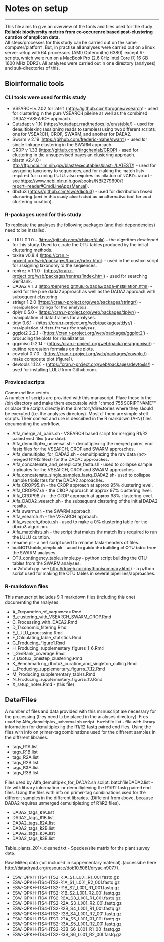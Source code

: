 # Notes on setup  
___

This file aims to give an overview of the tools and files used for the study **Reliable biodiversity metrics from co-occurence based post-clustering curation of amplicon data.**    
All steps/processes for this study can be carried out on the same computer/platform. But, in practise all analyses were carried out on a linux server setup with 64 processors (AMD Opteron(tm) 6380), except R-scripts, which were run on a MacBook Pro (2.6 GHz Intel Core i7, 16 GB 1600 MHz DDR3).
All analyses were carried out in one directory (analyses) and sub-directories of this.

## Bioinformatic tools
### CLI tools were used for this study  

 * VSEARCH v.2.02 (or later) (https://github.com/torognes/vsearch) - used for clustering in the pure VSEARCH pileine as well as the combined DADA2+VSEARCH approach.
 * Cutadapt v 1.10 (https://cutadapt.readthedocs.io/en/stable/)  - used for demultiplexing (assigning reads to samples) using two different scripts, one for VSEARCH, CROP, SWARM, and another for DADA2.
 * Swarm v 2.19 (https://github.com/frederic-mahe/swarm)  - used for single linkage clustering in the SWARM approach.
 * CROP v 1.33 (https://github.com/tingchenlab/CROP)  - used for clustering in the unsupervised bayesian clustering approach.
 * blastn v2.4.0+ (ftp://ftp.ncbi.nlm.nih.gov/blast/executables/blast+/LATEST/) - used for assigning taxonomy to sequences, and for making the match lists required for running LULU.  also requires installation of NCBI's taxbd - see https://www.ncbi.nlm.nih.gov/books/NBK279690/?report=reader#CmdLineAppsManual).
 * dbotu3 (https://github.com/swo/dbotu3) - used for distribution based clustering (and in this study also tested as an alternative tool for post-clustering curation).  

### R-packages used for this study  
To replicate the analyses the following packages (and their dependencies) need to be installed.  

 * LULU 0.1.0 - (https://github.com/tobiasgf/lulu) - the algorithm developed for this study. Used to curate the OTU tables produced by the initial clustering methods.
 * taxize v0.8.4 (https://cran.r-project.org/web/packages/taxize/index.html) - used in the custom script for assigning taxonomy to the sequences.
 * rentrez v 1.1.0 - (https://cran.r-project.org/web/packages/rentrez/index.html) - used for searching GenBank.
 * DADA2 v 1.3 (http://benjjneb.github.io/dada2/dada-installation.html) - used for the pure dada2 approach as well as the DADA2 approach with subsequent clustering.
 * stringr 1.2.0 (https://cran.r-project.org/web/packages/stringr/) -  manipulation strings for the analyses.
 * dplyr 0.5.0 - (https://cran.r-project.org/web/packages/dplyr/) -  manipulation of data.frames for analyses.
 * tidyr 0.6.1 - (https://cran.r-project.org/web/packages/tidyr/) -  manipulation of data.frames for analyses.
 * ggplot2 2.2.1 - (https://cran.r-project.org/web/packages/ggplot2/) -  producing the plots for visualization.
 * ggpmisc 0.2.14 - (https://cran.r-project.org/web/packages/ggpmisc/) -  putting regression formulas on the plots.
 * cowplot 0.7.0 - (https://cran.r-project.org/web/packages/cowplot/) - make composite plot (figure1).
 * devtools 1.12.0 - (https://cran.r-project.org/web/packages/devtools/) - used for installing LULU from Github.com.  


### Provided scripts  
Command line scripts  
A number of scripts are provided with this manuscript. Place these in the /bin directory and make them executable with "chmod 755 SCRIPTNAME"" or place the scripts directly in the directory/directories where they should be executed (i.e. the analyses directory). Most of them are simple shell scripts. Their context and use is described in the R markdown (A-N) files documenting the workflow. 

 * Alfa_merge_all_pairs.sh - VSEARCH based script for merging R1/R2 paired end files (raw data).
 * Alfa_demultiplex_universal.sh - demultiplexing the merged paired end fastq files for the VSEARCH, CROP and SWARM approaches.
 * Alfa_demultiplex_for_DADA2.sh -  demultiplexing the raw data (not-merged R1/R2 files!) for the DADA2 approaches.
 * Alfa_concatenate_and_dereplicate_fasta.sh - used to collapse sample triplicates for the VSEARCH, CROP and SWARM approaches.
 * Alfa_concatenate_single_samples_fastq_DADA2.sh- used to collapse sample triplicates for the DADA2 approaches.
 * Alfa_CROP95.sh - the CROP approach at approx 95% clustering level.
 * Alfa_CROP97.sh - the CROP approach at approx 97% clustering level.
 * Alfa_CROP98.sh - the CROP approach at approx 98% clustering level.
 * Alfa_DADA2_vsearch.sh - the subsequent clustering of the initial DADA2 results.
 * Alfa_swarm.sh - the SWARM approach.
 * Alfa_vsearch.sh  - the VSEARCH approach.
 * Alfa_vsearch_dbotu.sh - used to make a 0% clustering table for the dbotu3 algorithm.
 * Alfa_matchlists.sh - the script that makes the match lists required to run the LULU curation.
 * rename.pl  - a perl script used to rename fasta-headers of files.
 * buildOTUtable_simple.sh - used to guide the building of OTU table from the SWARM analyses.
 * OTU_contingency_table_simple.py - python script building the OTU tables from the SWARM analyses.
 * uc2otutab.py  (see http://drive5.com/python/summary.html) - a python script used for making the OTU tables in several pipelines/approaches.

### R-markdown files  
This manuscript includes 9 R markdown files (including this one) documenting the analyses.  

 * A_Preparation_of_sequences.Rmd
 * B_clustering_with_VSEARCH_SWARM_CROP.Rmd
 * C_Processing_with_DADA2.Rmd
 * D_Taxonomic_filtering.Rmd 
 * E_LULU_processing.Rmd
 * F_Calculating_table_statistics.Rmd
 * G_Producing_Figure1.Rmd
 * H_Producing_supplementary_figures_1_6.Rmd
 * I_GenBank_coverage.Rmd
 * J_Dbotu3_onestep_clustering.Rmd
 * K_Benchmarking_dbotu3_curation_and_singleton_culling.Rmd
 * L_Producing_supplementary_figures_7_12.Rmd
 * M_Producing_supplementary_tables.Rmd
 * N_Producing_supplementary_figures_13.Rmd
 * X_setup_notes.Rmd - (this file)  

## Data/Files
A number of files and data provided with this manuscript are necessary for the processing (they need to be placed in the analyses directory):
Files used by Alfa_demultiplex_universal.sh script.
batchfile.list  - file with library information for demultiplexing the R1/R2 fastq paired end files. Using the files with info on primer-tag combinations used for the different samples in the different libraries.

* tags_R1A.list
* tags_R1B.list
* tags_R2A.list
* tags_R2B.list
* tags_R3A.list
* tags_R3B.list

Files used by Alfa_demultiplex_for_DADA2.sh script.
batchfileDADA2.list  - file with library information for demultiplexing the R1/R2 fastq paired end files. Using the files with info on primer-tag combinations used for the different samples in the different libraries. (Different from above, because DADA2 requires unmerged demultiplexing of R1/R2 files).

* DADA2_tags_R1A.list
* DADA2_tags_R1B.list
* DADA2_tags_R2A.list
* DADA2_tags_R2B.list
* DADA2_tags_R3A.list
* DADA2_tags_R3B.list

Table_plants_2014_cleaned.txt - Species/site matrix for the plant survey data.  

Raw MiSeq data (not included in supplementary material). (accessible here http://datadryad.org/resource/doi:10.5061/dryad.n9077).

* ESW-QPKH-ITS4-ITS2-R1A_S1_L001_R1_001.fastq.gz
* ESW-QPKH-ITS4-ITS2-R1A_S1_L001_R2_001.fastq.gz
* ESW-QPKH-ITS4-ITS2-R1B_S2_L001_R1_001.fastq.gz
* ESW-QPKH-ITS4-ITS2-R1B_S2_L001_R2_001.fastq.gz
* ESW-QPKH-ITS4-ITS2-R2A_S3_L001_R1_001.fastq.gz
* ESW-QPKH-ITS4-ITS2-R2A_S3_L001_R2_001.fastq.gz
* ESW-QPKH-ITS4-ITS2-R2B_S4_L001_R1_001.fastq.gz
* ESW-QPKH-ITS4-ITS2-R2B_S4_L001_R2_001.fastq.gz
* ESW-QPKH-ITS4-ITS2-R3A_S5_L001_R1_001.fastq.gz
* ESW-QPKH-ITS4-ITS2-R3A_S5_L001_R2_001.fastq.gz
* ESW-QPKH-ITS4-ITS2-R3B_S6_L001_R1_001.fastq.gz
* ESW-QPKH-ITS4-ITS2-R3B_S6_L001_R2_001.fastq.gz
